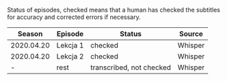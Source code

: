 Status of episodes, checked means that a human has checked the subtitles for accuracy and corrected errors if necessary.  

|Season|Episode|Status|Source|
|---|---|---|---|
|2020.04.20|Lekcja 1|checked|Whisper|
|2020.04.20|Lekcja 2|checked|Whisper|
|-|rest|transcribed, not checked|Whisper|




